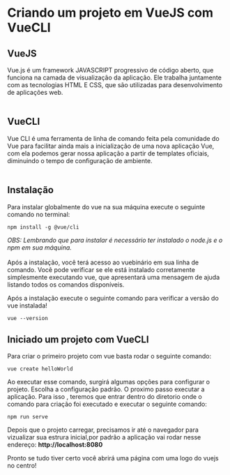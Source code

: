 # Criando um projeto em VueJS com VueCLI 

## VueJS
Vue.js é um framework JAVASCRIPT progressivo de código aberto, que funciona na camada de visualização da aplicação. Ele trabalha juntamente com as tecnologias HTML E CSS, que são utilizadas para desenvolvimento de aplicações web.
<br>
<br>
## VueCLI
Vue CLI é uma ferramenta de linha de comando feita pela comunidade do Vue para facilitar ainda mais a inicialização de uma nova aplicação Vue, com ela podemos gerar nossa aplicação a partir de templates oficiais, diminuindo o tempo de configuração de ambiente.
<br>
<br>
## Instalação

Para  instalar globalmente do vue  na sua máquina execute o seguinte comando no terminal:

<code>npm install -g @vue/cli
</code> 

*OBS: Lembrando que para instalar é necessário ter instalado o node.js e o npm em sua máquina.*
<br>
<br>
Após a instalação, você terá acesso ao vuebinário em sua linha de comando. Você pode verificar se ele está instalado corretamente simplesmente executando vue, que apresentará uma mensagem de ajuda listando todos os comandos disponíveis.

Após a instalação execute o seguinte comando para verificar a versão do vue instalada!


<code>vue --version
</code>

## Iniciado um projeto com VueCLI
Para criar o primeiro projeto com vue basta rodar o seguinte comando: 


<code>vue create helloWorld</code>  

Ao executar esse comando, surgirá algumas opções para configurar o projeto. Escolha a configuração padrão.
O proximo passo executar a aplicação. Para isso , teremos que entrar dentro do diretorio onde o comando para criação foi executado e executar o seguinte comando:

<code>npm run serve
</code>

Depois que o projeto carregar, precisamos ir até o navegador para vizualizar sua estrura inicial,por padrão a aplicação vai rodar nesse endereço: **http://localhost:8080**

Pronto se tudo tiver certo você abrirá uma página com uma logo do vuejs no centro!

